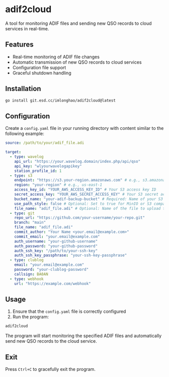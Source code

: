 # adif2cloud

A tool for monitoring ADIF files and sending new QSO records to cloud services in real-time.

## Features

- Real-time monitoring of ADIF file changes
- Automatic transmission of new QSO records to cloud services
- Configuration file support
- Graceful shutdown handling

## Installation

```bash
go install git.esd.cc/imlonghao/adif2cloud@latest
```

## Configuration

Create a `config.yaml` file in your running directory with content similar to the following example:

```yaml
source: /path/to/your/adif_file.adi

target:
  - type: wavelog
    api_url: "https://your.wavelog.domain/index.php/api/qso"
    api_key: "wlyourwavelogapikey"
    station_profile_id: 1
  - type: s3
    endpoint: "https://s3.your-region.amazonaws.com" # e.g., s3.amazonaws.com or your MinIO endpoint
    region: "your-region" # e.g., us-east-1
    access_key_id: "YOUR_AWS_ACCESS_KEY_ID" # Your S3 access key ID
    secret_access_key: "YOUR_AWS_SECRET_ACCESS_KEY" # Your S3 secret access key
    bucket_name: "your-adif-backup-bucket" # Required: Name of your S3 bucket
    use_path_style: false # Optional: Set to true for MinIO or S3 compatible services requiring path-style addressing (defaults to false if omitted)
    file_name: "adif_file.adi" # Optional: Name of the file to upload to S3 (defaults to the source file name if omitted)
  - type: git
    repo_url: "https://github.com/your-username/your-repo.git"
    branch: "main"
    file_name: "adif_file.adi"
    commit_author: "Your Name <your.email@example.com>"
    commit_email: "your.email@example.com"
    auth_username: "your-github-username"
    auth_password: "your-github-password"
    auth_ssh_key: "/path/to/your-ssh-key"
    auth_ssh_key_passphrase: "your-ssh-key-passphrase"
  - type: clublog
    email: "your.email@example.com"
    password: "your-clublog-password"
    callsign: BA0AN
  - type: webhook
    url: "https://example.com/webhook"
```

## Usage

1. Ensure that the `config.yaml` file is correctly configured
2. Run the program:

```bash
adif2cloud
```

The program will start monitoring the specified ADIF files and automatically send new QSO records to the cloud service.

## Exit

Press `Ctrl+C` to gracefully exit the program. 
